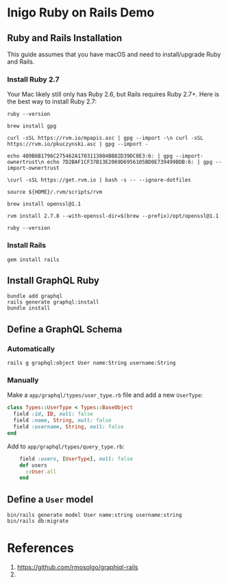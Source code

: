 # Inigo Ruby on Rails Demo

## Ruby and Rails Installation

This guide assumes that you have macOS and need to install/upgrade Ruby and Rails.

### Install Ruby 2.7

Your Mac likely still only has Ruby 2.6, but Rails requires Ruby 2.7+. Here is the best way to install Ruby 2.7:

```shell
ruby --version

brew install gpg

curl -sSL https://rvm.io/mpapis.asc | gpg --import -\n curl -sSL https://rvm.io/pkuczynski.asc | gpg --import -

echo 409B6B1796C275462A1703113804BB82D39DC0E3:6: | gpg --import-ownertrust\n echo 7D2BAF1CF37B13E2069D6956105BD0E739499BDB:6: | gpg --import-ownertrust

\curl -sSL https://get.rvm.io | bash -s -- --ignore-dotfiles

source ${HOME}/.rvm/scripts/rvm

brew install openssl@1.1

rvm install 2.7.8 --with-openssl-dir=$(brew --prefix)/opt/openssl@1.1

ruby --version
```

### Install Rails

```shell
gem install rails
```

## Install GraphQL Ruby

```shell
bundle add graphql
rails generate graphql:install
bundle install
```

## Define a GraphQL Schema

### Automatically

```shell
rails g graphql:object User name:String username:String
```

### Manually

Make a `app/graphql/types/user_type.rb` file and add a new `UserType`:

```ruby
class Types::UserType < Types::BaseObject
  field :id, ID, null: false
  field :name, String, null: false
  field :username, String, null: false
end
```

Add to `app/graphql/types/query_type.rb`:

```ruby
    field :users, [UserType], null: false
    def users
      ::User.all
    end
```

## Define a `User` model

```shell
bin/rails generate model User name:string username:string
bin/rails db:migrate
```


# References

1. https://github.com/rmosolgo/graphiql-rails
1. 




